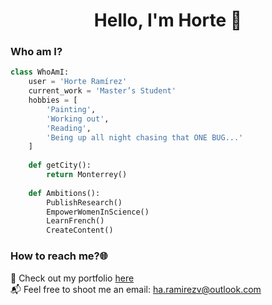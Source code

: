 <div align="center">
<h1 align="center">Hello, I'm Horte</a> 👋</h1>
</div>

### Who am I?

```python
class WhoAmI:
	user = 'Horte Ramírez'
	current_work = 'Master’s Student'
	hobbies = [
		'Painting',
		'Working out',
		'Reading',  
		'Being up all night chasing that ONE BUG...'
	]
	
	def getCity():
		return Monterrey()
	
	def Ambitions():
		PublishResearch()
		EmpowerWomenInScience()
		LearnFrench()
		CreateContent()

 ```

### How to reach me?🌐

🌟 Check out my portfolio <a href="https://hortenciaarv.github.io/">here</a> <br>
📬 Feel free to shoot me an email: ha.ramirezv@outlook.com
